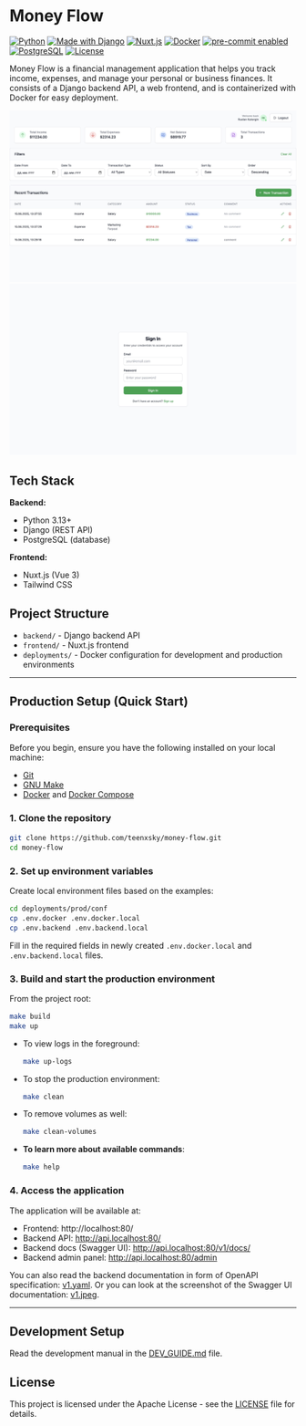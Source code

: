 # Money Flow

[![Python](https://img.shields.io/badge/python-3.13%2B-blue?logo=python&logoColor=white)](https://www.python.org/)
[![Made with Django](https://img.shields.io/badge/Django-5.x-success?logo=django&logoColor=white)](https://www.djangoproject.com/)
[![Nuxt.js](https://img.shields.io/badge/Nuxt.js-3.x-green?logo=nuxt.js&logoColor=white)](https://nuxt.com/)
[![Docker](https://img.shields.io/badge/docker-ready-blue?logo=docker&logoColor=white)](https://www.docker.com/)
[![pre-commit enabled](https://img.shields.io/badge/pre--commit-enabled-brightgreen?logo=pre-commit&logoColor=white)](https://pre-commit.com/)
[![PostgreSQL](https://img.shields.io/badge/PostgreSQL-17-blue?logo=postgresql&logoColor=white)](https://www.postgresql.org/)
[![License](https://img.shields.io/badge/license-Apache-green)](LICENSE)

Money Flow is a financial management application that helps you track income, expenses, and manage your personal or business finances. It consists of a Django backend API, a web frontend, and is containerized with Docker for easy deployment.

![Money Flow Dashboard](screenshots/dashboard.jpeg)
![Money Flow Login](screenshots/login.jpeg)

## Tech Stack

**Backend:**

- Python 3.13+
- Django (REST API)
- PostgreSQL (database)

**Frontend:**

- Nuxt.js (Vue 3)
- Tailwind CSS

## Project Structure

- `backend/` - Django backend API
- `frontend/` - Nuxt.js frontend
- `deployments/` - Docker configuration for development and production environments

---

## Production Setup (Quick Start)

### Prerequisites

Before you begin, ensure you have the following installed on your local machine:

- [Git](https://git-scm.com/downloads)
- [GNU Make](https://www.gnu.org/software/make/)
- [Docker](https://docs.docker.com/get-docker/) and [Docker Compose](https://docs.docker.com/compose/install/)

### 1. Clone the repository

```bash
git clone https://github.com/teenxsky/money-flow.git
cd money-flow
```

### 2. Set up environment variables

Create local environment files based on the examples:

```bash
cd deployments/prod/conf
cp .env.docker .env.docker.local
cp .env.backend .env.backend.local
```

Fill in the required fields in newly created `.env.docker.local` and `.env.backend.local` files.

### 3. Build and start the production environment

From the project root:

```bash
make build
make up
```

- To view logs in the foreground:

  ```bash
  make up-logs
  ```

- To stop the production environment:

  ```bash
  make clean
  ```

- To remove volumes as well:

  ```bash
  make clean-volumes
  ```

- **To learn more about available commands**:
  ```bash
  make help
  ```

### 4. Access the application

The application will be available at:

- Frontend: http://localhost:80/
- Backend API: http://api.localhost:80/
- Backend docs (Swagger UI): http://api.localhost:80/v1/docs/
- Backend admin panel: http://api.localhost:80/admin

You can also read the backend documentation in form of OpenAPI specification: [v1.yaml](backend/docs/v1.yaml).
Or you can look at the screenshot of the Swagger UI documentation: [v1.jpeg](backend/docs/v1.jpeg). 

---

## Development Setup

Read the development manual in the [DEV_GUIDE.md](DEV_GUIDE.md) file.

## License

This project is licensed under the Apache License - see the [LICENSE](LICENSE) file for details.
